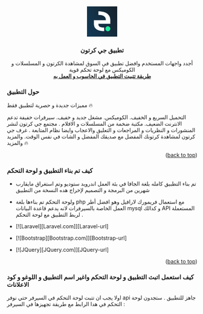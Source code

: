 <!-- Improved compatibility of back to top link: See: https://github.com/othneildrew/Best-README-Template/pull/73 -->
<a name="readme-top"></a>

<!-- PROJECT LOGO -->
<br />
<div align="center">
  <a href="https://github.com/othneildrew/Best-README-Template">
    <img src="app/src/main/res/drawable/logo.png" alt="Logo" width="80" height="80">
  </a>

  <h3 align="center">تطبيق جي كرتون</h3>

  <p align="center">
    أجدد واجهات المستخدم وافضل تطبيق في السوق لمشاهدة الكرتون و المسلسلات و الكوميكس مع لوحة تحكم قوية
    <br />
    <a href="https://github.com/othneildrew/Best-README-Template"><strong> طريقة تتبيت التطبيق في الحاسوب و العمل به </strong></a>
    <br />
  </p>
</div>





<!-- ABOUT THE PROJECT -->
### حول التطبيق 


مميزات جديدة و حصرية لتطبيق فقط 🔥

التحميل السريع و الخفيف. 
الكوميكس.
مشغل جديد و خفيف.
سيرفرات خفيفة تدعم الانترنت الضعيف.
مكتبة ضخمة من المسلسلات و الافلام .
مجتمع جي كرتون لنشر المنشورات و النظريات و المراجعات و التعليق والاعجاب
وايضا نظام المتابعة .
غرف جي كرتون لمشاهدة كرتونك المفضل مع صديقك المفضل و الشات في نفس الوقت.
والمزيد والمزيد 🔥



<p align="right">(<a href="#readme-top">back to top</a>)</p>



### كيف تم بناء التطبيق و لوحة التحكم 

 * تم بناء التطبيق كامله بلغة الجافا في بئة العمل اندرويد ستوديو وتم استغراق مايقارب شهرين من البرمجة و التصميم لإخراج هده النسخة من التطبيق
 * ولوحة التحكم تم بناءها بلغة php مع استعمال فريمورك لارافيل وهو افضل أطر العمل الخاصة بالسيرفرات لانه يدعم قاعدة البيانات mysql و كدالك API المستعملة لربط التطبيق مع لوحة التحكم .

* [![Laravel][Laravel.com]][Laravel-url]
* [![Bootstrap][Bootstrap.com]][Bootstrap-url]
* [![JQuery][JQuery.com]][JQuery-url]

<p align="right">(<a href="#readme-top">back to top</a>)</p>



<!-- GETTING STARTED -->
### كيف استعمل اتبث التطبيق و لوحة التحكم واغير اسم التطبيق و اللوغو و كود الاعلانات

اولا يجب ان تتبت لوحة التحكم في السيرفر حتي نوفر api جاهز للتطبيق . ستجدون لوحة التحكم في هدا الرابط مع طريقة تجهيزها في السيرفر : 


